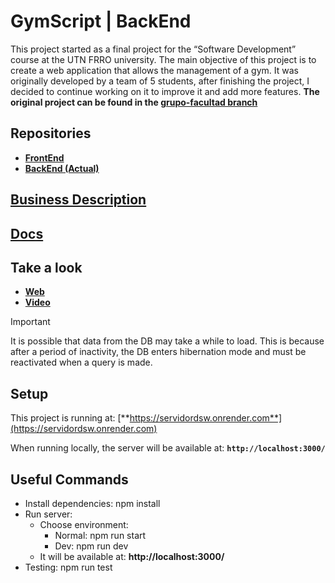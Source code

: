 # GymScript | BackEnd

This project started as a final project for the “Software Development” course at the UTN FRRO university. The main objective of this project is to create a web application that allows the management of a gym.
It was originally developed by a team of 5 students, after finishing the project, I decided to continue working on it to improve it and add more features. **The original project can be found in the [grupo-facultad branch](https://github.com/fraancosan/gymScriptBE/tree/grupo-facultad)**

## Repositories

- [**FrontEnd**](https://github.com/fraancosan/gymScriptFE)
- [**BackEnd (Actual)**](https://github.com/fraancosan/gymScriptBE)

## [Business Description](https://drive.google.com/file/d/1wwekkTi99xBK9NEA6BUtu4bnYpEpjds7/view?usp=sharing)

## [Docs](docs/README.md)

## Take a look

- [**Web**](https://fraancosan.github.io/gymScriptFE/home)
- [**Video**](https://youtu.be/u8zHUxM0M9Q)

> [!IMPORTANT]
> It is possible that data from the DB may take a while to load. This is because after a period of inactivity, the DB enters hibernation mode and must be reactivated when a query is made.

## Setup

This project is running at: [**https://servidordsw.onrender.com**](https://servidordsw.onrender.com)

When running locally, the server will be available at: **`http://localhost:3000/`**

## Useful Commands

- Install dependencies: npm install
- Run server:
  - Choose environment:
    - Normal: npm run start
    - Dev: npm run dev
  - It will be available at: **http://localhost:3000/**
- Testing: npm run test
